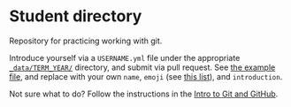 # Student directory 
Repository for practicing working with git. 

Introduce yourself via a `USERNAME.yml` file under the appropriate [`_data/TERM_YEAR/`](_data/) directory, and submit via pull request. See [the example file](_data/summer_2015/htcmosman.json), and replace with your own `name`, `emoji` (see [this list](http://www.emoji-cheat-sheet.com/)), and `introduction`.

Not sure what to do?  Follow the instructions in the [Intro to Git and GitHub](http://htc-ccis1301.github.io/main/lecture_notes/gitHub.html).
